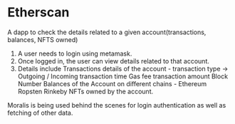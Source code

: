 # Etherscan
A dapp to check the details related to a given account(transactions, balances, NFTS owned)

1) A user needs to login using metamask.
2) Once logged in, the user can view details related to that account.
3) Details include
                  Transactions details of the account - 
                                                      transaction type -> Outgoing / Incoming
                                                      transaction time
                                                      Gas fee
                                                      transaction amount
                                                      Block Number
                  Balances of the Account on different chains -
                                                      Ethereum
                                                      Ropsten
                                                      Rinkeby
                  NFTs owned by the account.
                  
Moralis is being used behind the scenes for login authentication as well as fetching of other data.
                                                      
                                                  
